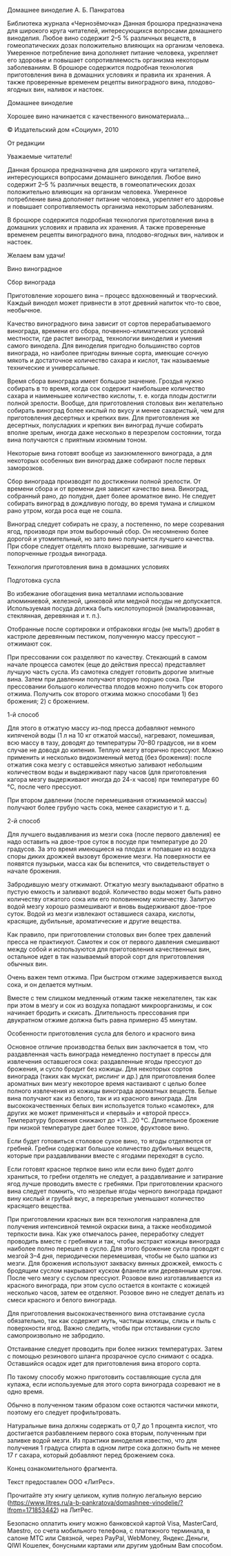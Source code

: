 Домашнее виноделие А. Б. Панкратова

Библиотека журнала «Чернозёмочка» Данная брошюра предназначена для
широкого круга читателей, интересующихся вопросами домашнего виноделия.
Любое вино содержит 2–5 % различных веществ, в гомеопатических дозах
положительно влияющих на организм человека. Умеренное потребление вина
дополняет питание человека, укрепляет его здоровье и повышает
сопротивляемость организма некоторым заболеваниям. В брошюре содержится
подробная технология приготовления вина в домашних условиях и правила их
хранения. А также проверенные временем рецепты виноградного вина,
плодово-ягодных вин, наливок и настоек.

Домашнее виноделие

Хорошее вино начинается с качественного виноматериала…

© Издательский дом «Социум», 2010

От редакции

Уважаемые читатели!

Данная брошюра предназначена для широкого круга читателей,
интересующихся вопросами домашнего виноделия. Любое вино содержит 2–5 %
различных веществ, в гомеопатических дозах положительно влияющих на
организм человека. Умеренное потребление вина дополняет питание
человека, укрепляет его здоровье и повышает сопротивляемость организма
некоторым заболеваниям.

В брошюре содержится подробная технология приготовления вина в домашних
условиях и правила их хранения. А также проверенные временем рецепты
виноградного вина, плодово-ягодных вин, наливок и настоек.

Желаем вам удачи!

Вино виноградное

Сбор винограда

Приготовление хорошего вина – процесс вдохновенный и творческий. Каждый
винодел может привнести в этот древний напиток что-то свое, необычное.

Качество виноградного вина зависит от сортов перерабатываемого
винограда, времени его сбора, почвенно-климатических условий местности,
где растет виноград, технологии виноделия и умения самого винодела. Для
виноделия пригодно большинство сортов винограда, но наиболее пригодны
винные сорта, имеющие сочную мякоть и достаточное количество сахара и
кислот, так называемые технические и универсальные.

Время сбора винограда имеет большое значение. Гроздья нужно собирать в
то время, когда сок содержит наибольшее количество сахара и наименьшее
количество кислоты, т. е. когда плоды достигли полной зрелости. Вообще,
для приготовления столовых вин желательно собирать виноград более кислый
по вкусу и менее сахаристый, чем для приготовления десертных и крепких
вин. Для приготовления же десертных, полусладких и крепких вин виноград
лучше собирать вполне зрелым, иногда даже несколько в перезрелом
состоянии, тогда вина получаются с приятным изюмным тоном.

Некоторые вина готовят вообще из заизюмленного винограда, а для
некоторых особенных вин виноград даже собирают после первых заморозков.

Сбор винограда производят по достижении полной зрелости. От времени
сбора и от времени дня зависит качество вина. Виноград, собранный рано,
до полудня, дает более ароматное вино. Не следует собирать виноград в
дождливую погоду, во время тумана и слишком рано утром, когда роса еще
не сошла.

Виноград следует собирать не сразу, а постепенно, по мере созревания
ягод, производя при этом выборочный сбор. Он несомненно более дорогой и
утомительный, но зато вино получается лучшего качества. При сборе
следует отделять плохо вызревшие, загнившие и попорченные гроздья
винограда.

Технология приготовления вина в домашних условиях

Подготовка сусла

Во избежание обогащения вина металлами использование алюминиевой,
железной, цинковой или медной посуды не допускается. Используемая посуда
должка быть кислотоупорной (эмалированная, стеклянная, деревянная и т.
п.).

Отобранные после сортировки и отбраковки ягоды (не мыть!) дробят в
кастрюле деревянным пестиком, полученную массу прессуют – отжимают сок.

При прессовании сок разделяют по качеству. Стекающий в самом начале
процесса самотек (еще до действия пресса) представляет лучшую часть
сусла. Из самотека следует готовить дорогие элитные вина. Затем при
давлении получают вторую порцию сока. При прессовании большого
количества плодов можно получить сок второго отжима. Получить сок
второго отжима можно способами 1) без брожения; 2) с брожением.

1-й способ

Для этого в отжатую массу из-под пресса добавляют немного кипяченой воды
(1 л на 10 кг отжатой массы), нагревают, помешивая, всю массу в тазу,
доводят до температуры 70–80 градусов, ни в коем случае не доводя до
кипения. Теплую мезгу вторично прессуют. Можно применить и несколько
видоизменный метод (без брожения): после отжатия сока мезгу с оставшейся
мякотью заливают небольшим количеством воды и выдерживают пару часов
(для приготовления кагора мезгу выдерживают иногда до 24-х часов) при
температуре 60 °C, после чего прессуют.

При втором давлении (после перемешивания отжимаемой массы) получают
более грубую часть сока, менее сахаристую и т. д.

2-й способ

Для лучшего выдавливания из мезги сока (после первого давления) ее надо
оставить на двое-трое суток в посуде при температуре до 20 градусов. За
это время имеющиеся на плодах и попавшие из воздуха споры диких дрожжей
вызовут брожение мезги. На поверхности ее появятся пузырьки, масса как
бы вспенится, что свидетельствует о начале брожения.

Забродившую мезгу отжимают. Отжатую мезгу выкладывают обратно в пустую
емкость и заливают водой. Количество воды может быть равно количеству
отжатого сока или его половинному количеству. Залитую водой мезгу хорошо
размешивают и вновь выдерживают двое-трое суток. Водой из мезги
извлекают оставшиеся сахара, кислоты, красящие, дубильные, ароматические
и другие вещества.

Как правило, при приготовлении столовых вин более трех давлений пресса
не практикуют. Самотек и сок от первого давления смешивают между собой и
используются для приготовления качественных вин, остальное идет в так
называемый второй сорт для приготовления обычных вин.

Очень важен темп отжима. При быстром отжиме задерживается выход сока, и
он делается мутным.

Вместе с тем слишком медленный отжим также нежелателен, так как при этом
в мезгу и сок из воздуха попадают микроорганизмы, и сок начинает бродить
и скисать. Длительность прессования при двукратном отжиме должна быть
равна примерно 45 минутам.

Особенности приготовления сусла для белого и красного вина

Основное отличие производства белых вин заключается в том, что
раздавленная часть винограда немедленно поступает в прессы для
извлечения оставшегося сока: раздавленные ягоды прессуют до брожения, и
сусло бродит без кожицы. Для некоторых сортов винограда (таких как
мускат, рислинг и др.) для приготовления более ароматных вин мезгу
некоторое время настаивают с целью более полного извлечения из кожицы
винограда ароматных веществ. Белые вина получают как из белого, так и из
красного винограда. Для высококачественных белых вин используется только
«самотек», для других же может применяться и «первый» и «второй пресс».
Температуру брожения снижают до +13…20 °C. Длительное брожение при
низкой температуре дает более тонкое, фруктовое вино.

Если будет готовиться столовое сухое вино, то ягоды отделяются от
гребней. Гребни содержат большое количество дубильных веществ, которые
при раздавливании вместе с ягодами переходят в сусло.

Если готовят красное терпкое вино или если вино будет долго храниться,
то гребни отделять не следует, а раздавливание и затирание ягод лучше
проводить вместе с гребнями. При приготовлении красного вина следует
помнить, что незрелые ягоды черного винограда придают вину кислый и
грубый вкус, а перезрелые уменьшают количество красящего вещества.

При приготовлении красных вин вся технология направлена для получения
интенсивной темной окраски вина, а также необходимой терпкости вина. Как
уже отмечалось ранее, переработку следует проводить вместе с гребнями и
так, чтобы экстракт кожицы винограда наиболее полно перешел в сусло. Для
этого брожение сусла проводят с мезгой 3–4 дня, периодически
перемешивая, чтобы не было шапки из мезги. Для брожения используют
закваску винных дрожжей, емкость с бродящим суслом накрывают куском
фланели или деревянным кругом. После чего мезгу с суслом прессуют.
Розовое вино изготавливается из красного винограда, при этом сусло
остается в контакте с кожицей несколько часов, затем ее отделяют.
Розовое вино не следует делать из смеси красного и белого винограда.

Для приготовления высококачественного вина отстаивание сусла
обязательно, так как содержит муть, частицы кожицы, слизь и пыль с
поверхности ягод. Важно следить, чтобы при отстаивании сусло
самопроизвольно не забродило.

Отстаивание следует проводить при более низких температурах. Затем с
помощью резинового шланга прозрачное сусло снимают с осадка. Оставшийся
осадок идет для приготовления вина второго сорта.

По такому способу можно приготовить составляющие сусла для купажа, если
используемые для этого сорта винограда созревают не в одно время.

Обычно в полученном таким образом соке остаются частички мякоти, поэтому
его следует профильтровать.

Натуральные вина должны содержать от 0,7 до 1 процента кислот, что
достигается разбавлением первого сока вторым, полученным при заливке
водой мезги. Из практики виноделия известно, что для получения 1 градуса
спирта в одном литре сока должно быть не менее 17 г сахара, который
добавляют перед брожением сока.

Конец ознакомительного фрагмента.

Текст предоставлен ООО «ЛитРес».

Прочитайте эту книгу целиком, купив полную легальную версию
(https://www.litres.ru/a-b-pankratova/domashnee-vinodelie/?lfrom=171853442)
на ЛитРес.

Безопасно оплатить книгу можно банковской картой Visa, MasterCard,
Maestro, со счета мобильного телефона, с платежного терминала, в салоне
МТС или Связной, через PayPal, WebMoney, Яндекс.Деньги, QIWI Кошелек,
бонусными картами или другим удобным Вам способом.
